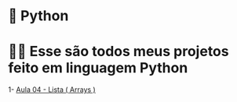 # 💛 Python

# 👨‍💻 Esse são todos meus projetos feito em linguagem Python

1- [Aula 04 - Lista ( Arrays )](https://github.com/igormurai/Python/tree/d10b6400e53d45a5bf5495e987bc851eb8b8b6a0/Aula%2004%20-%20Lista%20(%20Arrays%20))
